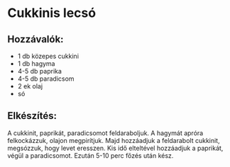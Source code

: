 # Cukkinis lecsó

## Hozzávalók:
  * 1 db közepes cukkini
  * 1 db hagyma
  * 4-5 db paprika
  * 4-5 db paradicsom
  * 2 ek olaj
  * só

## Elkészítés:

A cukkinit, paprikát, paradicsomot feldaraboljuk.
A hagymát apróra felkockázzuk, olajon megpirítjuk.
Majd hozzáadjuk a feldarabolt cukkinit, megsózzuk, hogy levet eresszen.
Kis idő elteltével hozzáadjuk a paprikát, végül a paradicsomot.
Ezután 5-10 perc főzés után kész.
